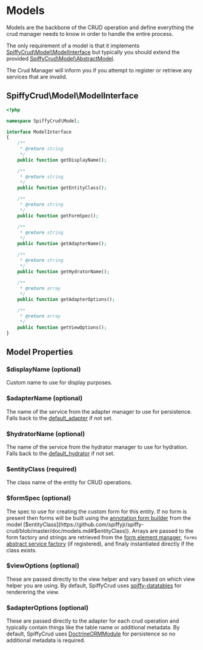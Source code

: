 # Models

Models are the backbone of the CRUD operation and define everything the crud manager needs to know in order to handle
the entire process.

The only requirement of a model is that it implements [SpiffyCrud\Model\ModelInterface](https://github.com/spiffyjr/spiffy-crud/blob/master/src/SpiffyCrud/Model/ModelInterface.php)
but typically you should extend the provided [SpiffyCrud\Model\AbstractModel](https://github.com/spiffyjr/spiffy-crud/blob/master/src/SpiffyCrud/Model/AbstractModel.php).

The Crud Manager will inform you if you attempt to register or retrieve any services that are invalid.

## SpiffyCrud\Model\ModelInterface

```php
<?php

namespace SpiffyCrud\Model;

interface ModelInterface
{
    /**
     * @return string
     */
    public function getDisplayName();

    /**
     * @return string
     */
    public function getEntityClass();

    /**
     * @return string
     */
    public function getFormSpec();

    /**
     * @return string
     */
    public function getAdapterName();

    /**
     * @return string
     */
    public function getHydratorName();

    /**
     * @return array
     */
    public function getAdapterOptions();

    /**
     * @return array
     */
    public function getViewOptions();
}
```

## Model Properties

### $displayName (optional)
Custom name to use for display purposes.

### $adapterName (optional)
The name of the service from the adapter manager to use for persistence. Falls back to the 
[default_adapter](https://github.com/spiffyjr/spiffy-crud/blob/master/doc/options.md#default_adapter) if not set.

### $hydratorName (optional)
The name of the service from the hydrator manager to use for hydration. Falls back to the 
[default_hydrator](https://github.com/spiffyjr/spiffy-crud/blob/master/doc/options.md#default_hydrator) if not set.

### $entityClass (required)
The class name of the entity for CRUD operations.

### $formSpec (optional)
The spec to use for creating the custom form for this entity. If no form is present then forms will be built using 
the [annotation form builder](https://github.com/spiffyjr/spiffy-crud/blob/master/doc/options.md#form_builder) 
from the model [$entityClass](https://github.com/spiffyjr/spiffy-crud/blob/master/doc/models.md#$entityClass)). 
Arrays are passed to the form factory and strings are retrieved from the 
[form element manager](https://github.com/zendframework/zf2/blob/master/library/Zend/Form/FormElementManager.php), 
`forms` [abstract service factory](https://github.com/zendframework/zf2/blob/master/library/Zend/Form/FormAbstractServiceFactory.php) (if registered), 
and finaly instantiated directly if the class exists.

### $viewOptions (optional)
These are passed directly to the view helper and vary based on which view helper you are using. By default, SpiffyCrud
uses [spiffy-datatables](http://github.com/spiffyjr/spiffy-datatables) for renderering the view.

### $adapterOptions (optional)
These are passed directly to the adapter for each crud operation and typically contain things like the table name or
additional metadata. By default, SpiffyCrud uses [DoctrineORMModule](https://github.com/doctrine/doctrineormmodule) 
for persistence so no additional metadata is required.



